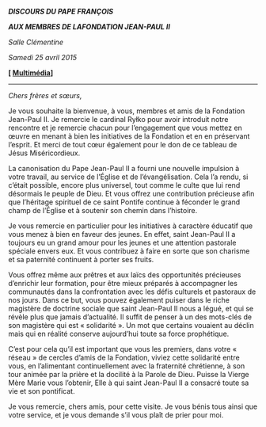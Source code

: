 ***DISCOURS DU PAPE FRANÇOIS***

***AUX MEMBRES DE LA******FONDATION JEAN-PAUL II***

*Salle Clémentine*

*Samedi 25 avril 2015*

**[ [Multimédia](http://w2.vatican.va/content/francesco/fr/events/event.dir.html/content/vaticanevents/fr/2015/4/25/fondazionegp2.html)]**

* * *

*Chers frères et sœurs,*

Je vous souhaite la bienvenue, à vous, membres et amis de la Fondation Jean-Paul II. Je remercie le cardinal Ryłko pour avoir introduit notre rencontre et je remercie chacun pour l’engagement que vous mettez en œuvre en menant à bien les initiatives de la Fondation et en en préservant l’esprit. Et merci de tout cœur également pour le don de ce tableau de Jésus Miséricordieux.

La canonisation du Pape Jean-Paul II a fourni une nouvelle impulsion à votre travail, au service de l’Église et de l’évangélisation. Cela l’a rendu, si c’était possible, encore plus universel, tout comme le culte que lui rend désormais le peuple de Dieu. Et vous offrez une contribution précieuse afin que l’héritage spirituel de ce saint Pontife continue à féconder le grand champ de l’Église et à soutenir son chemin dans l’histoire.

Je vous remercie en particulier pour les initiatives à caractère éducatif que vous menez à bien en faveur des jeunes. En effet, saint Jean-Paul II a toujours eu un grand amour pour les jeunes et une attention pastorale spéciale envers eux. Et vous contribuez à faire en sorte que son charisme et sa paternité continuent à porter ses fruits.

Vous offrez même aux prêtres et aux laïcs des opportunités précieuses d’enrichir leur formation, pour être mieux préparés à accompagner les communautés dans la confrontation avec les défis culturels et pastoraux de nos jours. Dans ce but, vous pouvez également puiser dans le riche magistère de doctrine sociale que saint Jean-Paul II nous a légué, et qui se révèle plus que jamais d’actualité. Il suffit de penser à un des mots-clés de son magistère qui est « solidarité ». Un mot que certains vouaient au déclin mais qui en réalité conserve aujourd’hui toute sa force prophétique.

C’est pour cela qu’il est important que vous les premiers, dans votre « réseau » de cercles d’amis de la Fondation, viviez cette solidarité entre vous, en l’alimentant continuellement avec la fraternité chrétienne, à son tour animée par la prière et la docilité à la Parole de Dieu. Puisse la Vierge Mère Marie vous l’obtenir, Elle à qui saint Jean-Paul II a consacré toute sa vie et son pontificat.

Je vous remercie, chers amis, pour cette visite. Je vous bénis tous ainsi que votre service, et je vous demande s’il vous plaît de prier pour moi.